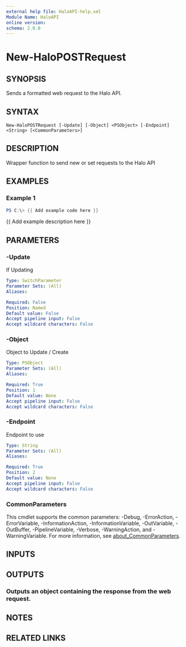 ```yaml
---
external help file: HaloAPI-help.xml
Module Name: HaloAPI
online version:
schema: 2.0.0
---
```


# New-HaloPOSTRequest

## SYNOPSIS
Sends a formatted web request to the Halo API.

## SYNTAX

```
New-HaloPOSTRequest [-Update] [-Object] <PSObject> [-Endpoint] <String> [<CommonParameters>]
```

## DESCRIPTION
Wrapper function to send new or set requests to the Halo API

## EXAMPLES

### Example 1
```powershell
PS C:\> {{ Add example code here }}
```

{{ Add example description here }}

## PARAMETERS

### -Update
If Updating

```yaml
Type: SwitchParameter
Parameter Sets: (All)
Aliases:

Required: False
Position: Named
Default value: False
Accept pipeline input: False
Accept wildcard characters: False
```

### -Object
Object to Update / Create

```yaml
Type: PSObject
Parameter Sets: (All)
Aliases:

Required: True
Position: 1
Default value: None
Accept pipeline input: False
Accept wildcard characters: False
```

### -Endpoint
Endpoint to use

```yaml
Type: String
Parameter Sets: (All)
Aliases:

Required: True
Position: 2
Default value: None
Accept pipeline input: False
Accept wildcard characters: False
```

### CommonParameters
This cmdlet supports the common parameters: -Debug, -ErrorAction, -ErrorVariable, -InformationAction, -InformationVariable, -OutVariable, -OutBuffer, -PipelineVariable, -Verbose, -WarningAction, and -WarningVariable. For more information, see [about_CommonParameters](http://go.microsoft.com/fwlink/?LinkID=113216).

## INPUTS

## OUTPUTS

### Outputs an object containing the response from the web request.
## NOTES

## RELATED LINKS
